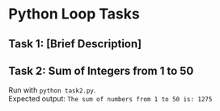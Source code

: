 # Python Loop Tasks  
## Task 1: [Brief Description]  
## Task 2: Sum of Integers from 1 to 50  
Run with `python task2.py`.  
Expected output: `The sum of numbers from 1 to 50 is: 1275`  

